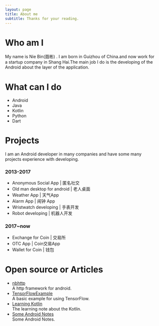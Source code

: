 ```yaml
---
layout: page
title: About me
subtitle: Thanks for your reading.
---
```

# Who am I
My name is Nie Bin(聂彬) .
I am born in Guizhou of China.and now work for a startup company in Shang Hai.The main job I do is the developing of the Android about the layer of the application.

# What can I do
- Android
- Java
- Kotlin
- Python
- Dart

# Projects
I am an Android developer in many companies and have some many projects experience with developing.
### 2013-2017
- Anonymous Social App | 匿名社交
- Old man desktop for android | 老人桌面
- Weather App | 天气App
- Alarm App | 闹钟 App
- Wristwatch developing | 手表开发
- Robot developing | 机器人开发

### 2017~now
- Exchange for Coin | 交易所
- OTC App | Coin交易App
- Wallet for Coin | 钱包

# Open source or Articles
- [nbhttp](https://github.com/nb312/nbhttp)   
  A http framework for android.   
- [TensorFlowExample](https://github.com/TFStudents/TensorFlowExample)   
  A basic example for using TensorFlow.
- [Learning Kotlin](https://nb312.gitbooks.io/kotlin/content/)   
  The learning note about the Kotlin.
- [Some Android Notes](https://nb312.gitbooks.io/android-advanced/content/)   
  Some Android Notes.
